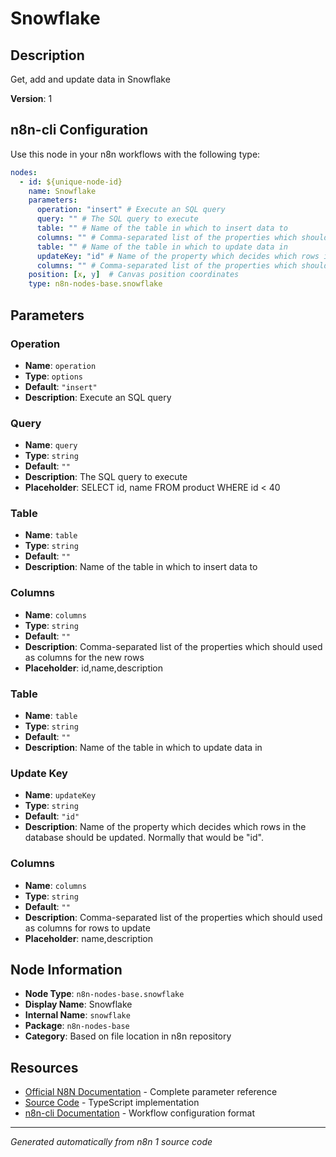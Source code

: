 # Snowflake

## Description

Get, add and update data in Snowflake

**Version**: 1

## n8n-cli Configuration

Use this node in your n8n workflows with the following type:

```yaml
nodes:
  - id: ${unique-node-id}
    name: Snowflake
    parameters:
      operation: "insert" # Execute an SQL query
      query: "" # The SQL query to execute
      table: "" # Name of the table in which to insert data to
      columns: "" # Comma-separated list of the properties which should used as columns for the new rows
      table: "" # Name of the table in which to update data in
      updateKey: "id" # Name of the property which decides which rows in the database should be updated. Normally that would be "id".
      columns: "" # Comma-separated list of the properties which should used as columns for rows to update
    position: [x, y]  # Canvas position coordinates
    type: n8n-nodes-base.snowflake
```

## Parameters

### Operation

- **Name**: `operation`
- **Type**: `options`
- **Default**: `"insert"`
- **Description**: Execute an SQL query

### Query

- **Name**: `query`
- **Type**: `string`
- **Default**: `""`
- **Description**: The SQL query to execute
- **Placeholder**: SELECT id, name FROM product WHERE id < 40

### Table

- **Name**: `table`
- **Type**: `string`
- **Default**: `""`
- **Description**: Name of the table in which to insert data to

### Columns

- **Name**: `columns`
- **Type**: `string`
- **Default**: `""`
- **Description**: Comma-separated list of the properties which should used as columns for the new rows
- **Placeholder**: id,name,description

### Table

- **Name**: `table`
- **Type**: `string`
- **Default**: `""`
- **Description**: Name of the table in which to update data in

### Update Key

- **Name**: `updateKey`
- **Type**: `string`
- **Default**: `"id"`
- **Description**: Name of the property which decides which rows in the database should be updated. Normally that would be "id".

### Columns

- **Name**: `columns`
- **Type**: `string`
- **Default**: `""`
- **Description**: Comma-separated list of the properties which should used as columns for rows to update
- **Placeholder**: name,description


## Node Information

- **Node Type**: `n8n-nodes-base.snowflake`
- **Display Name**: Snowflake
- **Internal Name**: `snowflake`
- **Package**: `n8n-nodes-base`
- **Category**: Based on file location in n8n repository

## Resources

- [Official N8N Documentation](https://docs.n8n.io/integrations/builtin/app-nodes/n8n-nodes-base.snowflake/) - Complete parameter reference
- [Source Code](https://github.com/n8n-io/n8n/blob/master/packages/nodes-base/nodes/Snowflake/Snowflake.node.ts) - TypeScript implementation
- [n8n-cli Documentation](https://github.com/edenreich/n8n-cli) - Workflow configuration format

---
*Generated automatically from n8n 1 source code*
